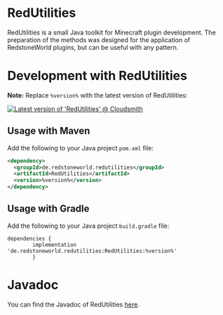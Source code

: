 # RedUtilities

RedUtilities is a small Java toolkit for Minecraft plugin development. The preparation of the methods was designed for the application of RedstoneWorld plugins, but can be useful with any pattern.

# Development with RedUtilities

**Note:** Replace `%version%` with the latest version of RedUtilities:

[![Latest version of 'RedUtilities' @ Cloudsmith](https://api-prd.cloudsmith.io/v1/badges/version/redstoneworld/RedUtilities/maven/RedUtilities/latest/a=noarch;xg=de.redstoneworld.redutilities/?render=true&show_latest=true)](https://cloudsmith.io/~redstoneworld/repos/RedUtilities/packages/detail/maven/RedUtilities/latest/a=noarch;xg=de.redstoneworld.redutilities/)

## Usage with Maven

Add the following to your Java project `pom.xml` file:

```xml
<dependency>
  <groupId>de.redstoneworld.redutilities</groupId>
  <artifactId>RedUtilities</artifactId>
  <version>%version%</version>
</dependency>
```

## Usage with Gradle

Add the following to your Java project `build.gradle` file:

```text
dependencies {
        implementation 'de.redstoneworld.redutilities:RedUtilities:%version%'
        }
```

# Javadoc

You can find the Javadoc of RedUtilities [here](https://redstoneworld.github.io/RedUtilities/javadoc).